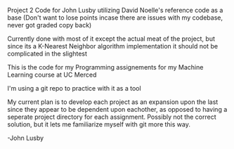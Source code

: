 Project 2 Code for John Lusby utilizing David Noelle's reference code as a base (Don't want to lose points incase there are issues with my codebase, never got graded copy back)

Currently done with most of it except the actual meat of the project, but since its a K-Nearest Neighbor algorithm implementation it should not be complicated in the slightest

This is the code for my Programming assignements for my Machine Learning course at UC Merced

I'm using a git repo to practice with it as a tool

My current plan is to develop each project as an expansion upon the last since they appear to be dependent upon eachother, as opposed to having a seperate project directory for each assignment. Possibly not the correct solution, but it lets me familiarize myself with git more this way.

-John Lusby
